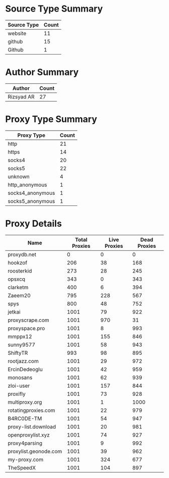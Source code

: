 # Source Type Summary

| Source Type | Count |
|-------------|-------|
| website | 11 |
| github | 15 |
| Github | 1 |


# Author Summary

| Author | Count |
|--------|-------|
| Rizsyad AR | 27 |


# Proxy Type Summary

| Proxy Type | Count |
|------------|-------|
| http | 21 |
| https | 14 |
| socks4 | 20 |
| socks5 | 22 |
| unknown | 4 |
| http_anonymous | 1 |
| socks4_anonymous | 1 |
| socks5_anonymous | 1 |


# Proxy Details

| Name | Total Proxies | Live Proxies | Dead Proxies |
|------|---------------|--------------|---------------|
| proxydb.net | 0 | 0 | 0 |
| hookzof | 206 | 38 | 168 |
| roosterkid | 273 | 28 | 245 |
| opsxcq | 343 | 0 | 343 |
| clarketm | 400 | 6 | 394 |
| Zaeem20 | 795 | 228 | 567 |
| spys | 800 | 48 | 752 |
| jetkai | 1001 | 79 | 922 |
| proxyscrape.com | 1001 | 970 | 31 |
| proxyspace.pro | 1001 | 8 | 993 |
| mmppx12 | 1001 | 155 | 846 |
| sunny9577 | 1001 | 58 | 943 |
| ShiftyTR | 993 | 98 | 895 |
| rootjazz.com | 1001 | 29 | 972 |
| ErcinDedeoglu | 1001 | 42 | 959 |
| monosans | 1001 | 62 | 939 |
| zloi-user | 1001 | 157 | 844 |
| proxifly | 1001 | 73 | 928 |
| multiproxy.org | 1001 | 1 | 1000 |
| rotatingproxies.com | 1001 | 22 | 979 |
| B4RC0DE-TM | 1001 | 54 | 947 |
| proxy-list.download | 1001 | 20 | 981 |
| openproxylist.xyz | 1001 | 74 | 927 |
| proxy4parsing | 1001 | 9 | 992 |
| proxylist.geonode.com | 1001 | 39 | 962 |
| my-proxy.com | 1001 | 324 | 677 |
| TheSpeedX | 1001 | 104 | 897 |
